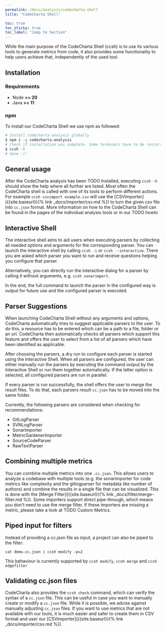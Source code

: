 ```yaml
---
permalink: /docs/analysis/codecharta-shell
title: "CodeCharta Shell"

toc: true
toc_sticky: true
toc_label: "Jump to Section"
---
```


While the main purpose of the CodeCharta Shell (ccsh) is to use its various tools to generate metrics from code, it also provides some functionality to help users achieve that, independently of the used tool.

## Installation

### Requirements

- Node **>= 20**
- Java **>= 11**

### npm

To install our CodeCharta Shell we use npm as followed:

```bash
# Install codecharta-analysis globally
$ npm i -g codecharta-analysis
# Check if installation was complete. Some terminals have to be restarted
$ ccsh -h
# done :)!
```

## General usage

After the CodeCharta analysis has been TODO Installed, executing `ccsh -h` should show the help where all further are listed. Most often the CodeCharta shell is called with one of its tools to perform different actions. For example `ccsh csvimport example.csv` will use the [CSVImporter]({{site.baseurl}}{% link _docs/importer/csv.md %}) to turn the given csv file into `cc.json` format. More information on how to the CodeCharta Shell can be found in the pages of the individual analysis tools or in our TODO howto

## Interactive Shell

The interactive shell aims to aid users when executing parsers by collecting all needed options and arguments for the corresponding parser.
You can launch the interactive shell by calling `ccsh -i` or `ccsh --interactive`.
There you are asked which parser you want to run and receive questions helping you configure that parser.

Alternatively, you can directly run the interactive dialog for a parser by calling it without arguments, e.g. `ccsh sonarimport`.

In the end, the full command to launch the parser in the configured way is output for future use and the configured parser is executed.

## Parser Suggestions

When launching CodeCharta Shell without any arguments and options, CodeCharta automatically tries to suggest applicable parsers to the user.
To do this, a resource has to be entered which can be a path to a file, folder or an url.
CodeCharta then automatically checks all parsers which support this feature and offers the user to select from a list of all parsers which have been identified as applicable.

After choosing the parsers, a dry run to configure each parser is started using the Interactive Shell.
When all parsers are configured, the user can either manually run the parsers by executing the command output by the Interactive Shell or run them together automatically.
If the latter option is selected, all configured parsers are run in parallel.

If every parser is run successfully, the shell offers the user to merge the result files.
To do that, each parsers result `cc.json` has to be moved into the same folder.

Currently, the following parsers are considered when checking for recommendations:

- GitLogParser
- SVNLogParser
- SonarImporter
- MetricGardenerImporter
- SourceCodeParser
- RawTextParser

## Combining multiple metrics

You can combine multiple metrics into one `.cc.json`. This allows users to analyze a codebase with multiple tools (e.g. the sonarimporter for code metrics like complexity and the gitlogparser for metadata like number of authors) and combine the results in a single file that can be visualized. This is done with the [Merge Filter]({{site.baseurl}}{% link _docs/filter/merge-filter.md %}). Some importers support direct pipe-through, which means you don't need to use the merge filter. If these importers are missing a metric, please take a look at TODO Custom Metrics.

## Piped input for filters

Instead of providing a cc.json file as input, a project can also be piped to the filter:

```
cat demo.cc.json | ccsh modify -p=2
```

This behaviour is currently supported by `ccsh modify`, `ccsh merge` and `ccsh edgefilter`

## Validating cc.json files

CodeCharta also provides the `ccsh check` command, which can verify the syntax of a `cc.json` file. This can be useful in case you want to manually create or modify a `cc.json` file. While it is possible, we advise against manually adjusting `cc.json` files. If you want to use metrics that are not available with our tools, it is much easier and safer to create them in CSV format and user our [CSVimporter]({{site.baseurl}}{% link _docs/importer/csv.md %}).
